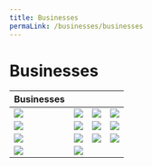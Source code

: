 ```yaml
---
title: Businesses
permaLink: /businesses/businesses
---
```

# Businesses 

| Businesses  |   |   |   |
|---|---|---|---|
|![](https://lh3.googleusercontent.com/VlHy2PxWKWHjK85M_C4crOaihjLMnmO5P9qVlBc79s8gKSJb3zoixAdN_I7-YlkxIvi4N_Pi1L9Zg0aRi4ANiu4pMqYqvI4Gu0lfYZ5qAA3hNcakkHVQAgNamcazwf4CmSd90oxT5szD2Ecp3w)  | ![](https://lh5.googleusercontent.com/ODoQoBIxklNkTTl3Dx6mdM68W5w-df3mmIJp8AuUJOnEwq9TG43a-3DCNli02GzkXJG6A9SJjFG_mipZaoGDfHm67Gk7L56RuLkbNkC0F7SkI2gx1Eri7i60-yk_X9UrLNJeNV-W_vVgzfPpUQ)  | ![](https://lh3.googleusercontent.com/-A6NRDRMtwQ3ByHU9N1_LjZ2p0Wley8UB31fRZ2UndkcVhT1zERZHD3O21iArJgXeYa8jVh9QrMdtvEwt9JDwfAF74MqBikzLTggDn1-57ru8VTuGGsE3cFy6ArE1y2rFXMev-iCPEJeLQIvug)|  ![](https://lh6.googleusercontent.com/b7NZdIONecyNsLH7gBeNuEsELpNXg_wXkETRqFmJjCnjNtYxpA3_cYswmAoJrCguojlej8hgVfUJPAZdoclbuOPBz5tOi3ZdpS7VG3ghGSwf_4TgtzrxwRK2sgONVtBLyw0aZz4KqwB9M4WEaQ) |
| ![](https://lh5.googleusercontent.com/hVxSSPiZsC-XdAoRgI1wOOTTOPr9rNvP5rZqFs7dX02vx63OAXc0hA24FZNZwWiOyUEUM_OO5AzIBupNqfnchvXgxYgs7YprJ031YlhbHTTAJeZtv1fRWeLYLs57mWNP9HEjHwqIEv0GRpc7vg)  |  ![](https://lh4.googleusercontent.com/81zzUPlLlphX7idn9AAIqPkg7tvqO-r4Dchff-BiqxI27c38Xd8z_no6G_FV0y9qjtNOhoYvkkvuhbldHyiST-TVcoQjLs-TYWGHZFhibr25c_rRixjsR88n7b18h7xgiAiXnim-9mDDj-f9FA) | ![](https://lh4.googleusercontent.com/Drdmfzyzu7wwk_SzDKbiMh4Z0Vs7PtBU5IXww5xHuavg1198U2csFFEh3R3j9knJbMx94nhwlGIJP4Coz-LZIYVC352u0lyIxEl00P_jR162CDaLOjaDXMAQqlaqBdBa5iKIhi_WxKYDxeHAeg)  | ![](https://lh6.googleusercontent.com/cDRXSnxnYMOU94SAFciP16naNoauC1IQdem42THHgbG8O4waii4MyiFBNW8rRoc6Yo006S35nwrdVYGHbx0aU5oOZGmB8KboX1I9LjIMOCZuSXOX9qbmf_2DwOCI10W7fpnx-yOx5GGvFXnqXA)  |
|  ![](https://lh6.googleusercontent.com/gpIy-bLw5SeR-9Hu389Old10apc1sOPlV0vEJD1TKwz7wm-qzL5RS6ljyd2OAH9yW6W02m4yOVtYC9WfCBgkhc49jY7wM5sU4iGedMjRkEuK2HJ0DDacQQ49oigPDh5ZtKX2iWMpXgWzpy2crg) | ![](https://lh3.googleusercontent.com/R_gEGumjmBkIfjlscpN8TkJoVjHE7pDujpNCWCCZzzV32nGe7AaLzWQQ7Py3JVl_9o7XLYZzVpDeeR0ncQSiFUrF6t3ULW6rhvA6EihuJvkxCnhIKkWITkaQNmbeDa4hVrVifpXwGujnRX17mw)  | ![](https://lh5.googleusercontent.com/_NC1HrypBysUSBQOtcnSelXy_ukxq6x6FS0prUKKP2_y9YDVNM_GCi8icNoTpFcQxmcX0dLPW620bzprsfrSAAvyPHI55Ze5-K49r-HYTTxONwqnEHFNSwCz4a4_kEuxeUXyltywA89306cFyA)  |  ![](https://lh5.googleusercontent.com/qHBWilPdyvPMRdDHKGfS9eTT8khFs4rJQsjJiC0vQT8dCPF9OKDREXygx3zoTRX0Zrj6vE12JPlT15bOIgSb4xqnuktUFtmACh7sB3MKlzgTUXS9ryqJtfFtSmpDfohGJGn3EqHsJNZEiqyvEQ) |
|  ![](https://lh5.googleusercontent.com/si8Pga5gTljNsIisVFCfwZ1kc3vQ0JBAazssVcltgtTTYi1WaAh1LGGmBFS2tp5MaTqh6QJdWCarP0LHmbW5GJv9G9noWUjv1Sf6APNiEjmLQVYz8r9NdvgGjL63_0TYzwf09XwG5RmnCwrYUA) |![](https://lh6.googleusercontent.com/qB59ZZ4rQlbxz36YjfchLTMHZ0NG5PFU4Xy54X6cCB7TWqL8pmjcY0MsBysKXDGAO5M5RI7eaDTl0sN7PBwreHnBABsaHzo_zcwCmNpdOKgGVXsQ9TecQQhFeK9etSz1yY6_985VoDDh1eaBWQ) |   |  |
